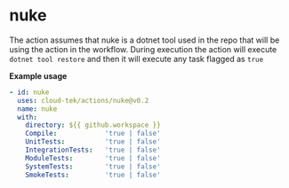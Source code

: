 # nuke

The action assumes that nuke is a dotnet tool used in the repo that will be using the action in the workflow. During execution the action will execute `dotnet tool restore`
and then it will execute any task flagged as `true`

**Example usage**
```yaml
- id: nuke
  uses: cloud-tek/actions/nuke@v0.2
  name: nuke
  with:
    directory: ${{ github.workspace }}
    Compile:            'true | false'
    UnitTests:          'true | false'
    IntegrationTests:   'true | false'
    ModuleTests:        'true | false'
    SystemTests:        'true | false'
    SmokeTests:         'true | false'
```
